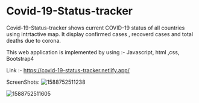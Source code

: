 # Covid-19-Status-tracker

Covid-19-Status-tracker shows current COVID-19 status  of all  countries  using intrtactive map.
It display confirmed cases , recoverd cases and total deaths due to corona. 

This web  application  is implemented by using :- Javascript, html ,css, Bootstrap4

Link :- https://covid-19-status-tracker.netlify.app/

ScreenShots: 
![1588752511238](https://user-images.githubusercontent.com/57366926/182015566-398cecfc-9ced-449a-ae2a-b73f5c509f1d.jpg)


![1588752511605](https://user-images.githubusercontent.com/57366926/182015568-655aa23a-7786-429f-bf8b-2e52038830ee.jpg)

